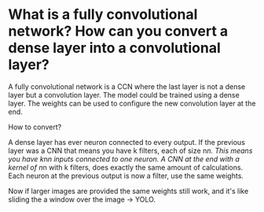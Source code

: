# What is a fully convolutional network? How can you convert a dense layer into a convolutional layer?

A fully convolutional network is a CCN where the last layer is not a dense layer but a convolution layer. The model could be trained using a dense layer. The weights can be used to configure the new convolution layer at the end.

How to convert?

A dense layer has ever neuron connected to every output. If the previous layer was a CNN that means you have k filters, each of size n*n. This means you have k*n*n inputs connected to one neuron. A CNN at the end with a kernel of n*n with k filters, does exactly the same amount of calculations. Each neuron at the previous output is now a filter, use the same weights.

Now if larger images are provided the same weights still work, and it's like sliding the a window over the image -> YOLO.
